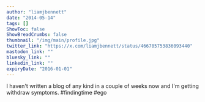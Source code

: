 ```yaml
---
author: "liamjbennett"
date: "2014-05-14"
tags: []
ShowToc: false
ShowBreadCrumbs: false
thumbnail: "/img/main/profile.jpg"
twitter_link: "https://x.com/liamjbennett/status/466705753836093440"
mastodon_link: ""
bluesky_link: ""
linkedin_link: ""
expiryDate: "2016-01-01"
---
```


I haven't written a blog of any kind in a couple of weeks now and I'm getting withdraw symptoms. #findingtime #ego

